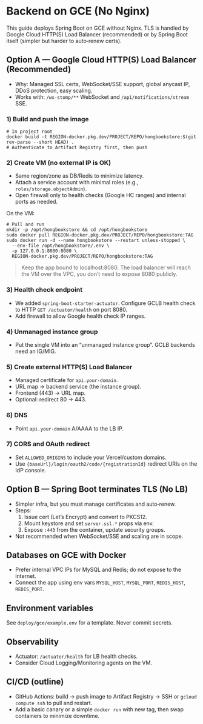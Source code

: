 # Backend on GCE (No Nginx)

This guide deploys Spring Boot on GCE without Nginx. TLS is handled by Google Cloud HTTP(S) Load Balancer (recommended) or by Spring Boot itself (simpler but harder to auto‑renew certs).

## Option A — Google Cloud HTTP(S) Load Balancer (Recommended)

- Why: Managed SSL certs, WebSocket/SSE support, global anycast IP, DDoS protection, easy scaling.
- Works with: `/ws-stomp/**` WebSocket and `/api/notifications/stream` SSE.

### 1) Build and push the image

```
# In project root
docker build -t REGION-docker.pkg.dev/PROJECT/REPO/hongbookstore:$(git rev-parse --short HEAD) .
# Authenticate to Artifact Registry first, then push
```

### 2) Create VM (no external IP is OK)

- Same region/zone as DB/Redis to minimize latency.
- Attach a service account with minimal roles (e.g., `roles/storage.objectAdmin`).
- Open firewall only to health checks (Google HC ranges) and internal ports as needed.

On the VM:

```
# Pull and run
mkdir -p /opt/hongbookstore && cd /opt/hongbookstore
sudo docker pull REGION-docker.pkg.dev/PROJECT/REPO/hongbookstore:TAG
sudo docker run -d --name hongbookstore --restart unless-stopped \
  --env-file /opt/hongbookstore/.env \
  -p 127.0.0.1:8080:8080 \
  REGION-docker.pkg.dev/PROJECT/REPO/hongbookstore:TAG
```

> Keep the app bound to localhost:8080. The load balancer will reach the VM over the VPC, you don’t need to expose 8080 publicly.

### 3) Health check endpoint

- We added `spring-boot-starter-actuator`. Configure GCLB health check to HTTP `GET /actuator/health` on port 8080.
- Add firewall to allow Google health check IP ranges.

### 4) Unmanaged instance group

- Put the single VM into an “unmanaged instance group”. GCLB backends need an IG/MIG.

### 5) Create external HTTP(S) Load Balancer

- Managed certificate for `api.your-domain`.
- URL map → backend service (the instance group).
- Frontend (443) → URL map.
- Optional: redirect 80 → 443.

### 6) DNS

- Point `api.your-domain` A/AAAA to the LB IP.

### 7) CORS and OAuth redirect

- Set `ALLOWED_ORIGINS` to include your Vercel/custom domains.
- Use `{baseUrl}/login/oauth2/code/{registrationId}` redirect URIs on the IdP console.

## Option B — Spring Boot terminates TLS (No LB)

- Simpler infra, but you must manage certificates and auto‑renew.
- Steps:
  1) Issue cert (Let’s Encrypt) and convert to PKCS12.
  2) Mount keystore and set `server.ssl.*` props via env.
  3) Expose `:443` from the container, update security groups.
- Not recommended when WebSocket/SSE and scaling are in scope.

## Databases on GCE with Docker

- Prefer internal VPC IPs for MySQL and Redis; do not expose to the internet.
- Connect the app using env vars `MYSQL_HOST`, `MYSQL_PORT`, `REDIS_HOST`, `REDIS_PORT`.

## Environment variables

See `deploy/gce/example.env` for a template. Never commit secrets.

## Observability

- Actuator: `/actuator/health` for LB health checks.
- Consider Cloud Logging/Monitoring agents on the VM.

## CI/CD (outline)

- GitHub Actions: build → push image to Artifact Registry → SSH or `gcloud compute ssh` to pull and restart.
- Add a basic canary or a simple `docker run` with new tag, then swap containers to minimize downtime.

